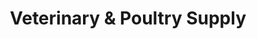 ---
title: "Veterinary & Poultry Supply"
url: /huntingburg/veterinary-und-poultry-supply/
shop: Tiere
---